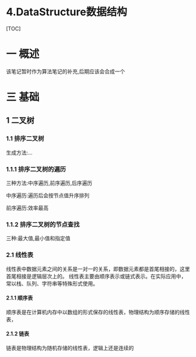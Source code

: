 # 4.DataStructure数据结构
[TOC]

# 一 概述
该笔记暂时作为算法笔记的补充,后期应该会合成一个

# 三 基础
## 1 二叉树
### 1.1 排序二叉树
生成方法:...

### 1.1.1 排序二叉树的遍历
三种方法:中序遍历,前序遍历,后序遍历

中序遍历:遍历后会按节点值升序排列

前序遍历:效率最高

### 1.1.2 排序二叉树的节点查找
三种:最大值,最小值和指定值



### 2.1 线性表
线性表中数据元素之间的关系是一对一的关系，即数据元素都是首尾相接的，这里首尾相接是逻辑层次上的。
线性表主要由顺序表示或链式表示。在实际应用中，常以栈、队列、字符串等特殊形式使用。

#### 2.1.1 顺序表
顺序表是在计算机内存中以数组的形式保存的线性表，物理结构为顺序存储的线性表，

#### 2.1.2 链表
链表是物理结构为随机存储的线性表，逻辑上还是连续的
